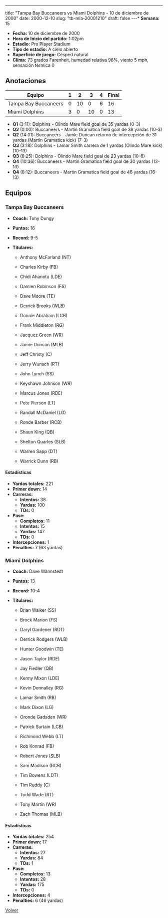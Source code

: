 ---
title: "Tampa Bay Buccaneers vs Miami Dolphins - 10 de diciembre de 2000"
date: 2000-12-10
slug: "tb-mia-20001210"
draft: false
---* **Semana:** 15
* **Fecha:** 10 de diciembre de 2000
* **Hora de Inicio del partido:** 1:02pm
* **Estadio:** Pro Player Stadium
* **Tipo de estadio:** A cielo abierto
* **Superficie de juego:** Césped natural
* **Clima:** 73 grados Farenheit, humedad relativa 96%, viento 5 mph, sensación térmica 0




## Anotaciones
| Equipo | 1 | 2 | 3 | 4 | Final |
|--------|---|---|---|---|-------|
| Tampa Bay Buccaneers  | 0 | 10 | 0 | 6  | 16 |
| Miami Dolphins  | 3 | 0 | 10 | 0  | 13 |
* **Q1** (3:11): Dolphins - Olindo Mare field goal de 35 yardas (0-3)
* **Q2** (0:00): Buccaneers - Martin Gramatica field goal de 38 yardas (10-3)
* **Q2** (14:01): Buccaneers - Jamie Duncan retorno de intercepción de 31 yardas (Martin Gramatica kick) (7-3)
* **Q3** (3:18): Dolphins - Lamar Smith carrera de 1 yardas (Olindo Mare kick) (10-13)
* **Q3** (8:25): Dolphins - Olindo Mare field goal de 23 yardas (10-6)
* **Q4** (10:36): Buccaneers - Martin Gramatica field goal de 30 yardas (13-13)
* **Q4** (8:12): Buccaneers - Martin Gramatica field goal de 46 yardas (16-13)


## Equipos


### Tampa Bay Buccaneers
* **Coach:** Tony Dungy
* **Puntos:** 16
* **Record:** 9-5
* **Titulares:** 

  * Anthony McFarland (NT) 

  * Charles Kirby (FB) 

  * Chidi Ahanotu (LDE) 

  * Damien Robinson (FS) 

  * Dave Moore (TE) 

  * Derrick Brooks (WLB) 

  * Donnie Abraham (LCB) 

  * Frank Middleton (RG) 

  * Jacquez Green (WR) 

  * Jamie Duncan (MLB) 

  * Jeff Christy (C) 

  * Jerry Wunsch (RT) 

  * John Lynch (SS) 

  * Keyshawn Johnson (WR) 

  * Marcus Jones (RDE) 

  * Pete Pierson (LT) 

  * Randall McDaniel (LG) 

  * Ronde Barber (RCB) 

  * Shaun King (QB) 

  * Shelton Quarles (SLB) 

  * Warren Sapp (DT) 

  * Warrick Dunn (RB) 

#### Estadísticas
* **Yardas totales:** 221
* **Primer down:** 14
* **Carreras:**
  * **Intentos:** 38
  * **Yardas:** 100
  * **TDs:** 0
* **Pase:**
  * **Completos:** 11
  * **Intentos:** 15
  * **Yardas:** 147
  * **TDs:** 0
* **Intercepciones:** 1
* **Penalties:** 7 (63 yardas)

### Miami Dolphins
* **Coach:** Dave Wannstedt
* **Puntos:** 13
* **Record:** 10-4
* **Titulares:** 

  * Brian Walker (SS) 

  * Brock Marion (FS) 

  * Daryl Gardener (RDT) 

  * Derrick Rodgers (WLB) 

  * Hunter Goodwin (TE) 

  * Jason Taylor (RDE) 

  * Jay Fiedler (QB) 

  * Kenny Mixon (LDE) 

  * Kevin Donnalley (RG) 

  * Lamar Smith (RB) 

  * Mark Dixon (LG) 

  * Oronde Gadsden (WR) 

  * Patrick Surtain (LCB) 

  * Richmond Webb (LT) 

  * Rob Konrad (FB) 

  * Robert Jones (SLB) 

  * Sam Madison (RCB) 

  * Tim Bowens (LDT) 

  * Tim Ruddy (C) 

  * Todd Wade (RT) 

  * Tony Martin (WR) 

  * Zach Thomas (MLB) 

#### Estadísticas
* **Yardas totales:** 254
* **Primer down:** 17
* **Carreras:**
  * **Intentos:** 27
  * **Yardas:** 84
  * **TDs:** 1
* **Pase:**
  * **Completos:** 13
  * **Intentos:** 28
  * **Yardas:** 175
  * **TDs:** 0
* **Intercepciones:** 4
* **Penalties:** 6 (46 yardas)


[Volver](/historia/2000)
